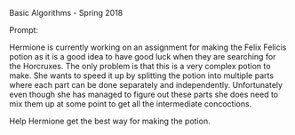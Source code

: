 Basic Algorithms - Spring 2018

Prompt:

Hermione is currently working on an assignment for making the Felix Felicis potion as it is a good idea to have good luck when they are searching for the Horcruxes. The only problem is that this is a very complex potion to make. She wants to speed it up by splitting the potion into multiple parts where each part can be done separately and independently. Unfortunately even though she has managed to figure out these parts she does need to mix them up at some point to get all the intermediate concoctions.

Help Hermione get the best way for making the potion.
